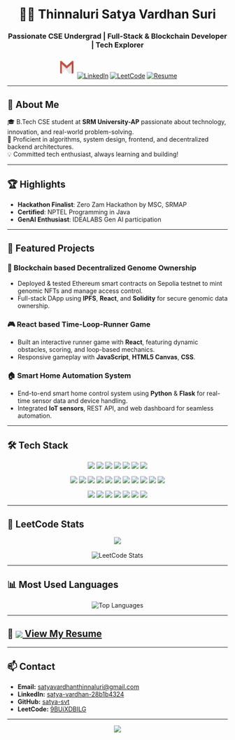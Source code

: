 <div align="center">

# 👨‍💻 Thinnaluri Satya Vardhan Suri  
### Passionate CSE Undergrad | Full-Stack & Blockchain Developer | Tech Explorer

<p align="center">
  <a href="mailto:satyavardhanthinnaluri@gmail.com"><img src="https://raw.githubusercontent.com/satya-svt/certifications/main/Transparent%20Gmail%20Logo.png" height="50" width="40"/></a>
  <a href="https://www.linkedin.com/in/satya-vardhan-28b1b4324/"><img src="https://raw.githubusercontent.com/rahuldkjain/github-profile-readme-generator/master/src/images/icons/Social/linked-in-alt.svg" alt="LinkedIn" height="30" width="40"/></a>
  <a href="https://leetcode.com/u/9BUiXDBILG/"><img src="https://raw.githubusercontent.com/rahuldkjain/github-profile-readme-generator/master/src/images/icons/Social/leet-code.svg" alt="LeetCode" height="30" width="40"/></a>
  <a href="https://github.com/satya-svt/certifications/blob/main/updated%20resume.pdf"><img src="https://img.shields.io/badge/Resume-0A66C2?style=for-the-badge&logo=readme&logoColor=white" alt="Resume"/></a>
</p>

</div>

---

## 🚀 About Me

🎓 B.Tech CSE student at **SRM University-AP** passionate about technology, innovation, and real-world problem-solving.  
🧠 Proficient in algorithms, system design, frontend, and decentralized backend architectures.  
💡 Committed tech enthusiast, always learning and building!

---

## 🏆 Highlights

- **Hackathon Finalist**: Zero Zam Hackathon by MSC, SRMAP  
- **Certified**: NPTEL Programming in Java  
- **GenAI Enthusiast**: IDEALABS Gen AI participation

---

## 💼 Featured Projects

### 🔗 Blockchain based Decentralized Genome Ownership
- Deployed & tested Ethereum smart contracts on Sepolia testnet to mint genomic NFTs and manage access control.
- Full-stack DApp using **IPFS**, **React**, and **Solidity** for secure genomic data ownership.

### 🎮 React based Time-Loop-Runner Game
- Built an interactive runner game with **React**, featuring dynamic obstacles, scoring, and loop-based mechanics.
- Responsive gameplay with **JavaScript**, **HTML5 Canvas**, **CSS**.

### 🏠 Smart Home Automation System
- End-to-end smart home control system using **Python** & **Flask** for real-time sensor data and device handling.
- Integrated **IoT sensors**, REST API, and web dashboard for seamless automation.

---

## 🛠️ Tech Stack

<p align="center">
  <!-- Languages -->
  <img src="https://img.shields.io/badge/JavaScript-F7DF1E?logo=javascript&logoColor=black&style=for-the-badge" />
  <img src="https://img.shields.io/badge/TypeScript-3178C6?logo=typescript&logoColor=white&style=for-the-badge" />
  <img src="https://img.shields.io/badge/Python-3776AB?logo=python&logoColor=white&style=for-the-badge" />
  <img src="https://img.shields.io/badge/C-00599C?logo=c&logoColor=white&style=for-the-badge" />
  <img src="https://img.shields.io/badge/C++-00599C?logo=cpp&logoColor=white&style=for-the-badge" />
  <img src="https://img.shields.io/badge/Java-007396?logo=java&logoColor=white&style=for-the-badge" />
  <img src="https://img.shields.io/badge/Solidity-363636?logo=solidity&logoColor=white&style=for-the-badge" />
</p>

<p align="center">
  <!-- Frameworks -->
  <img src="https://img.shields.io/badge/React-61DAFB?logo=react&logoColor=black&style=for-the-badge" />
  <img src="https://img.shields.io/badge/Node.js-339933?logo=node.js&logoColor=white&style=for-the-badge" />
  <img src="https://img.shields.io/badge/Express.js-000000?logo=express&logoColor=white&style=for-the-badge" />
  <img src="https://img.shields.io/badge/Flask-000000?logo=flask&logoColor=white&style=for-the-badge" />
  <img src="https://img.shields.io/badge/Firebase-FFCA28?logo=firebase&logoColor=black&style=for-the-badge" />
  <img src="https://img.shields.io/badge/Flutter-02569B?logo=flutter&logoColor=white&style=for-the-badge" />
  <img src="https://img.shields.io/badge/Kotlin-7F52FF?logo=kotlin&logoColor=white&style=for-the-badge" />
  <img src="https://img.shields.io/badge/HTML5-E34F26?logo=html5&logoColor=white&style=for-the-badge" />
  <img src="https://img.shields.io/badge/CSS3-1572B6?logo=css3&logoColor=white&style=for-the-badge" />
  <img src="https://img.shields.io/badge/TailwindCSS-06B6D4?logo=tailwindcss&logoColor=white&style=for-the-badge" />
  <img src="https://img.shields.io/badge/Vite-646CFF?logo=vite&logoColor=white&style=for-the-badge" />
</p>

<p align="center">
  <!-- Tools -->
  <img src="https://img.shields.io/badge/VSCode-007ACC?logo=visualstudiocode&logoColor=white&style=for-the-badge" />
  <img src="https://img.shields.io/badge/Xcode-147EFB?logo=xcode&logoColor=white&style=for-the-badge" />
  <img src="https://img.shields.io/badge/Ethereum-3C3C3D?logo=ethereum&logoColor=white&style=for-the-badge" />
  <img src="https://img.shields.io/badge/AWS-232F3E?logo=amazonaws&logoColor=white&style=for-the-badge" />
  <img src="https://img.shields.io/badge/Web3.js-F16822?logo=web3dotjs&logoColor=white&style=for-the-badge" />
  <img src="https://img.shields.io/badge/IPFS-65C2CB?logo=ipfs&logoColor=white&style=for-the-badge" />
  <img src="https://img.shields.io/badge/Metamask-F6851B?logo=metamask&logoColor=white&style=for-the-badge" />
</p>

---

## 🧠 LeetCode Stats

<p align="center">
  <img src="https://cdn.jsdelivr.net/gh/devicons/devicon/icons/leetcode/leetcode-original.svg" width="40" style="animation: spin 4s linear infinite;" />
</p>

<p align="center">
  <img src="https://leetcard.jacoblin.cool/9BUiXDBILG?ext=heatmap&theme=dark&font=Baloo" alt="LeetCode Stats" />
</p>

---

## 📊 Most Used Languages

<p align="center">
  <img src="https://github-readme-stats.vercel.app/api/top-langs/?username=satya-svt&layout=compact&theme=radical" alt="Top Languages" />
</p>

---

## 📄 [<img src="https://cdn-icons-png.flaticon.com/512/337/337946.png" width="24" align="center"> View My Resume](https://github.com/satya-svt/certifications/blob/main/updated%20resume.pdf)

---

## 📫 Contact

- **Email:** satyavardhanthinnaluri@gmail.com  
- **LinkedIn:** [satya-vardhan-28b1b4324](https://www.linkedin.com/in/satya-vardhan-28b1b4324/)  
- **GitHub:** [satya-svt](https://github.com/satya-svt)  
- **LeetCode:** [9BUiXDBILG](https://leetcode.com/u/9BUiXDBILG/)

---

<div align="center">
  <img src="https://capsule-render.vercel.app/api?type=waving&color=gradient&height=120&section=footer" />
</div>

